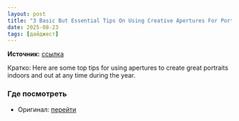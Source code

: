 ```yaml
---
layout: post
title: "3 Basic But Essential Tips On Using Creative Apertures For Portraiture"
date: 2025-08-23
tags: [дайджест]
---
```


**Источник:** [ссылка](https://www.ephotozine.com/article/3-basic-but-essential-tips-on-using-creative-apertures-for-portraiture-23485)

Кратко: Here are some top tips for using apertures to create great portraits indoors and out at any time during the year.

### Где посмотреть
- Оригинал: [перейти]({link})
